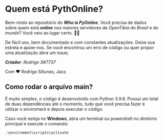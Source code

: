 # Quem está PythOnline?

Bem-vindo ao repositório do _**Who is PyOnline**_. Você precisa de dados sobre quem está _**online**_ nos maiores servidores de _OpenTibia_ do _Brasil_ e do _mundo_? Você veio ao lugar certo. 🥳🎉

De fácil uso, bem documentado e com constantes atualizações. Deixe sua estrela e apoie-nos. Se você encontrou um erro de código ou quer propor uma atualização abra um issue;

_**Criador**_: 
_Rodrigo S#7737_

Com ❤️ Rodrigo Siliunas, Jazz.

## Como rodar o arquívo main?

É muito simples, o código é desenvolvido com Python 3.9.6. Possui um total de duas dependências até o momento, tudo que você precisa fazer é utilizar o enviroment e depois executar o código.

Caso você esteja no **Windows**, abra um terminal ou powershell no diretório principal e execute o comando:
```
.\enviroment\scripts\activate
```